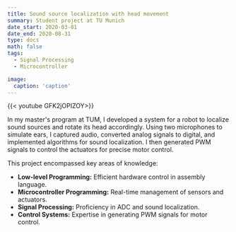 ```yaml
---
title: Sound source localization with head movement
summary: Student project at TU Munich
date_start: 2020-03-01 
date_end: 2020-08-31
type: docs
math: false
tags:
  - Signal Processing
  - Microcontroller

image:
  caption: 'caption'
---
```

{{< youtube GFK2jOPIZOY>}}

In my master's program at TUM, I developed a system for a robot to localize sound sources and rotate its head accordingly. Using two microphones to simulate ears, I captured audio, converted analog signals to digital, and implemented algorithms for sound localization. I then generated PWM signals to control the actuators for precise motor control.

This project encompassed key areas of knowledge:

* **Low-level Programming:** Efficient hardware control in assembly language.
* **Microcontroller Programming:** Real-time management of sensors and actuators.
* **Signal Processing:** Proficiency in ADC and sound localization.
* **Control Systems:** Expertise in generating PWM signals for motor control.
